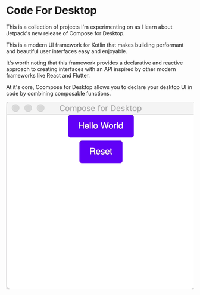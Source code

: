 # Code For Desktop
This is a collection of projects I'm experimenting on as I learn about Jetpack's new release of Compose for Desktop.

This is a modern UI framework for Kotlin that makes building performant and beautiful user interfaces easy and enjoyable.

It's worth noting that this framework provides a declarative and reactive approach to creating interfaces with an API inspired by other modern frameworks like React and Flutter.

At it's core, Coompose for Desktop allows you to declare your desktop UI in code by combining composable functions.


![Application running](screen2.gif)
